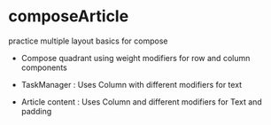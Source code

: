 # composeArticle
practice multiple layout basics for compose

- Compose quadrant using weight modifiers for row and column components

- TaskManager : Uses Column with different modifiers for text

- Article content : Uses Column and different modifiers for Text and padding

